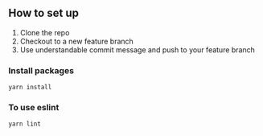 ## How to set up

1. Clone the repo
2. Checkout to a new feature branch
3. Use understandable commit message and push to your feature branch

### Install packages

```
yarn install
```

### To use eslint

```
yarn lint
```
